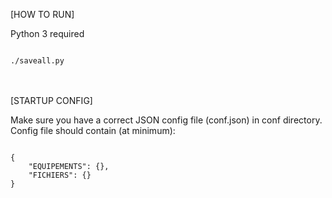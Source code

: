 [HOW TO RUN]

Python 3 required

<code>
./saveall.py
</code>
<br /><br />

[STARTUP CONFIG]

Make sure you have a correct JSON config file (conf.json) in conf directory.
Config file should contain (at minimum):

<code>
{
	"EQUIPEMENTS": {},
	"FICHIERS": {}
}
</code>


